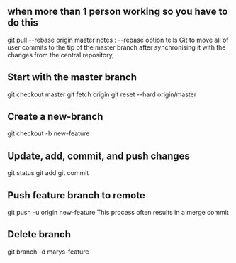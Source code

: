 ## when more than 1 person working so you have to do this
  git pull --rebase origin master
  notes : --rebase option tells Git to move all of user commits to the tip of the master branch after synchronising it with the changes from the central repository,
  
## Start with the master branch
  git checkout master
  git fetch origin 
  git reset --hard origin/master
  
## Create a new-branch
  git checkout -b new-feature

## Update, add, commit, and push changes
  git status
  git add <some-file>
  git commit

## Push feature branch to remote
  git push -u origin new-feature
This process often results in a merge commit

## Delete branch
  git branch -d marys-feature
